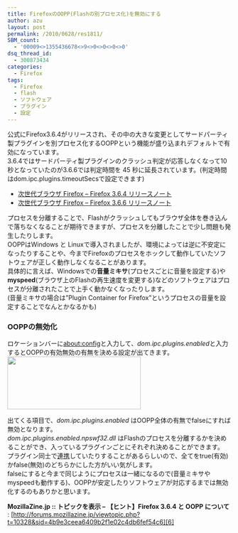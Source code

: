 ```yaml
---
title: FirefoxのOOPP(Flashの別プロセス化)を無効にする
author: azu
layout: post
permalink: /2010/0628/res1811/
SBM_count:
  - '00009<>1355436678<>9<>0<>0<>0<>0'
dsq_thread_id:
  - 300873434
categories:
  - Firefox
tags:
  - Firefox
  - flash
  - ソフトウェア
  - プラグイン
  - 設定
---
```

公式にFirefox3.6.4がリリースされ、その中の大きな変更としてサードパーティ製プラグインを別プロセス化するOOPPという機能が盛り込まれデフォルトで有効になっています。  
3.6.4ではサードパーティ製プラグインのクラッシュ判定が応答しなくなって10秒となっていたのが3.6.6では判定時間を 45 秒に延長されています。(判定時間はdom.ipc.plugins.timeoutSecsで設定できます)

*   [次世代ブラウザ Firefox – Firefox 3.6.4 リリースノート][1]
*   [次世代ブラウザ Firefox – Firefox 3.6.6 リリースノート][2]

プロセスを分離することで、Flashがクラッシュしてもブラウザ全体を巻き込んで落ちなくなることが期待できますが、プロセスを分離したことで少し問題も発生したりします。  
OOPPはWindows と Linuxで導入されましたが、環境によっては逆に不安定になったりすることや、今までFirefoxのプロセスをホックして動作していたソフトウェアが正しく動作しなくなることがあります。  
具体的に言えば、Windowsでの**音量ミキサ**(プロセスごとに音量を設定する)や**myspeed**(ブラウザ上のFlashの再生速度を変更する)などのソフトウェアはプロセスが分離されたことで上手く動かなくなったりします。  
(音量ミキサの場合は&#8221;Plugin Container for Firefox&#8221;というプロセスの音量を設定することでなんとかなるかも)

### OOPPの無効化

ロケーションバーに[about:config][3]と入力して、*dom.ipc.plugins.enabled*と入力するとOOPPの有効無効の有無を決める設定が出てきます。  
[<img class="alignnone size-medium wp-image-1812" title="ss-2010-06-28-1" src="http://efcl.infol/wp-content/uploads/2010/06/ss-2010-06-28-1-300x119.png" alt="" width="300" height="119" />][4]

出てくる項目で、*dom.ipc.plugins.enabled* はOOPP全体の有無でfalseにすれば無効となります。  
*dom.ipc.plugins.enabled.npswf32.dll* はFlashのプロセスを分離するかを決めることができ、入っているプラグインごとにそれぞれ決めることができます。  
プラグイン同士で[連携][5]していたりすることがあるらしいので、全てをtrue(有効)かfalse(無効)のどちらかにした方がいい気がします。  
falseにすると今まで同じようにプロセスは一緒になるので(音量ミキサやmyspeedも動作する)、OOPPが安定したりソフトウェアが対応するまでは無効化するのもありかと思います。

**MozillaZine.jp :: トピックを表示 &#8211; 【ヒント】Firefox 3.6.4 と OOPP について**
:   [http://forums.mozillazine.jp/viewtopic.php?t=10328&sid=4b9e3ceea6409b2f1e02c4db6fef54c6][6]

 [1]: http://mozilla.jp/firefox/3.6.4/releasenotes/
 [2]: http://mozilla.jp/firefox/3.6.6/releasenotes/
 [3]: http://wiki.mozilla.gr.jp/wiki.cgi?page=aboutconfig
 [4]: http://efcl.infol/wp-content/uploads/2010/06/ss-2010-06-28-1.png
 [5]: http://forums.mozillazine.jp/viewtopic.php?t=10306&sid=454af6926a56fcd38a4aff7558479b4e
 [6]: http://forums.mozillazine.jp/viewtopic.php?t=10328&sid=4b9e3ceea6409b2f1e02c4db6fef54c6 "MozillaZine.jp :: トピックを表示 - 【ヒント】Firefox 3.6.4 と OOPP について"